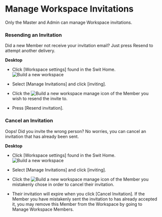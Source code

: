 # Manage Workspace Invitations

 Only the Master and Admin can manage Workspace invitations.

   
 ### Resending an Invitation

 Did a new Member not receive your invitation email? Just press Resend to attempt another delivery.



**Desktop** 

* Click [Workspace settings] found in the Swit Home. ![Build a new workspace](https://files.swit.io/help_image/FB_WS3_SwitHome_Setting.png) 


* Select [Manage Invitations] and click [inviting].


* Click the ![Build a new workspace](https://files.swit.io/help_image/GS_06_Manage_icon.png) manage icon of the Member you wish to resend the invite to.


* Press [Resend invitation].
    
 ### Cancel an Invitation

 Oops! Did you invite the wrong person? No worries, you can cancel an invitation that has already been sent.



**Desktop** 

* Click [Workspace settings] found in the Swit Home. ![Build a new workspace](https://files.swit.io/help_image/FB_WS3_SwitHome_Setting.png) 


* Select [Manage Invitations] and click [inviting].


* Click the ![Build a new workspace](https://files.swit.io/help_image/GS_06_Manage_icon.png) manage icon of the Member you mistakenly chose in order to cancel their invitation.


* Their invitation will expire when you click [Cancel Invitation].
  If the Member you have mistakenly sent the invitation to has already accepted it, you may remove this Member from the Workspace by going to Manage Workspace Members.

 